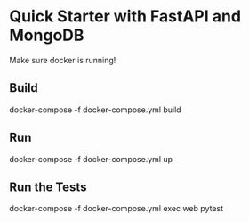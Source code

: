 # Quick Starter with FastAPI and MongoDB

Make sure docker is running!

## Build
docker-compose -f docker-compose.yml build

## Run
docker-compose -f docker-compose.yml up 

## Run the Tests
docker-compose -f docker-compose.yml exec web pytest

